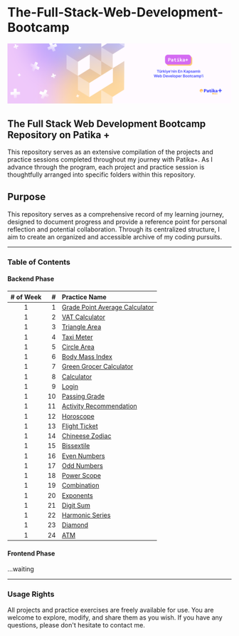 # The-Full-Stack-Web-Development-Bootcamp

[![Patika+ Türkiye'nin En Kapsamlı Web Developer Bootcamp'i](/readmeAssets/logo.png "Patika+ Türkiye'nin En Kapsamlı Web Developer Bootcamp'i")](https://patika.dev)

## The Full Stack Web Development Bootcamp Repository on Patika +
This repository serves as an extensive compilation of the projects and practice sessions completed throughout my journey with Patika+. As I advance through the program, each project and practice session is thoughtfully arranged into specific folders within this repository.

## Purpose
This repository serves as a comprehensive record of my learning journey, designed to document progress and provide a reference point for personal reflection and potential collaboration. Through its centralized structure, I aim to create an organized and accessible archive of my coding pursuits.

---
### Table of Contents

#### Backend Phase

|# of Week| #  | Practice Name|
|:---:    |---:|:----         |
| 1       | 1  | [Grade Point Average Calculator](https://github.com/semih-turan/The-Full-Stack-Web-Development-Bootcamp/tree/main/01-WeekOne/GradePointAverageCalculator)|
| 1       | 2  | [VAT Calculator](https://github.com/semih-turan/The-Full-Stack-Web-Development-Bootcamp/tree/main/01-WeekOne/VATCalculator)|
| 1       | 3  | [Triangle Area](https://github.com/semih-turan/The-Full-Stack-Web-Development-Bootcamp/tree/main/01-WeekOne/TriangleArea)|
| 1       | 4  | [Taxi Meter](https://github.com/semih-turan/The-Full-Stack-Web-Development-Bootcamp/tree/main/01-WeekOne/TaxiMeter)|
| 1       | 5  | [Circle Area](https://github.com/semih-turan/The-Full-Stack-Web-Development-Bootcamp/tree/main/01-WeekOne/CircleArea)|
| 1       | 6  | [Body Mass Index](https://github.com/semih-turan/The-Full-Stack-Web-Development-Bootcamp/tree/main/01-WeekOne/BodyMassIndex)|
| 1       | 7  | [Green Grocer Calculator](https://github.com/semih-turan/The-Full-Stack-Web-Development-Bootcamp/tree/main/01-WeekOne/GreenGrocerCalculator)|
| 1       | 8  | [Calculator](https://github.com/semih-turan/The-Full-Stack-Web-Development-Bootcamp/tree/main/01-WeekOne/Calculator)|
| 1       | 9  | [Login](https://github.com/semih-turan/The-Full-Stack-Web-Development-Bootcamp/tree/main/01-WeekOne/Login)|
| 1       | 10 | [Passing Grade](https://github.com/semih-turan/The-Full-Stack-Web-Development-Bootcamp/tree/main/01-WeekOne/PassingGrade)|
| 1       | 11 | [Activity Recommendation](https://github.com/semih-turan/The-Full-Stack-Web-Development-Bootcamp/tree/main/01-WeekOne/ActivityRecommendation)|
| 1       | 12 | [Horoscope](https://github.com/semih-turan/The-Full-Stack-Web-Development-Bootcamp/tree/main/01-WeekOne/Horoscope)|
| 1       | 13 | [Flight Ticket](https://github.com/semih-turan/The-Full-Stack-Web-Development-Bootcamp/tree/main/01-WeekOne/FlightTicket)|
| 1       | 14 | [Chineese Zodiac](https://github.com/semih-turan/The-Full-Stack-Web-Development-Bootcamp/tree/main/01-WeekOne/Chinese%20Zodiac)|
| 1       | 15 | [Bissextile](https://github.com/semih-turan/The-Full-Stack-Web-Development-Bootcamp/tree/main/01-WeekOne/Bissextile)|
| 1       | 16 | [Even Numbers](https://github.com/semih-turan/The-Full-Stack-Web-Development-Bootcamp/tree/main/01-WeekOne/EvenNumbers)|
| 1       | 17 | [Odd Numbers](https://github.com/semih-turan/The-Full-Stack-Web-Development-Bootcamp/tree/main/01-WeekOne/OddNumbers)|
| 1       | 18 | [Power Scope](https://github.com/semih-turan/The-Full-Stack-Web-Development-Bootcamp/tree/main/01-WeekOne/PowerScope)|
| 1       | 19 | [Combination](https://github.com/semih-turan/The-Full-Stack-Web-Development-Bootcamp/tree/main/01-WeekOne/Combination)|
| 1       | 20 | [Exponents](https://github.com/semih-turan/The-Full-Stack-Web-Development-Bootcamp/tree/main/01-WeekOne/Exponents)|
| 1       | 21 | [Digit Sum](https://github.com/semih-turan/The-Full-Stack-Web-Development-Bootcamp/tree/main/01-WeekOne/DigitSum)|
| 1       | 22 | [Harmonic Series](https://github.com/semih-turan/The-Full-Stack-Web-Development-Bootcamp/tree/main/01-WeekOne/HarmonicSeries)|
| 1       | 23 | [Diamond](https://github.com/semih-turan/The-Full-Stack-Web-Development-Bootcamp/tree/main/01-WeekOne/Diamond)|
| 1       | 24 | [ATM](https://github.com/semih-turan/The-Full-Stack-Web-Development-Bootcamp/tree/main/01-WeekOne/ATM)|

#### Frontend Phase

...waiting

---
### Usage Rights
All projects and practice exercises are freely available for use. You are welcome to explore, modify, and share them as you wish. If you have any questions, please don't hesitate to contact me.